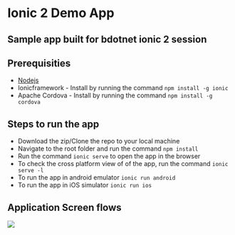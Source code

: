 # Ionic 2 Demo App

## Sample app built for bdotnet ionic 2 session

## Prerequisities

* [Nodejs](http://nodejs.org)
* Ionicframework - Install by running the command `npm install -g ionic`
* Apache Cordova - Install by running the command `npm install -g cordova`

## Steps to run the app

* Download the zip/Clone the repo to your local machine
* Navigate to the root folder and run the command `npm install` 
* Run the command `ionic serve` to open the app in the browser
* To check the cross platform view of of the app, run the command `ionic serve -l`
* To run the app in android emulator `ionic run android`
* To run the app in iOS simulator `ionic run ios`

## Application Screen flows

![](http://i.giphy.com/26xBycWgS3sBl9XK8.gif)